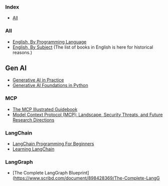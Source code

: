 ### Index

* [All](#all)


### All

* [English, By Programming Language](free-programming-books-langs.md)
* [English, By Subject](free-programming-books-subjects.md)
  (The list of books in English is here for historical reasons.)

## Gen AI

* [Generative AI in Practice](https://www.hamdoun.info/wp-content/uploads/2024/09/Generative-AI-in-Practice-100-Amazing-Ways-Generative-Artificial-Intelligence-is-Changing-Business-.pdf)
* [Generative AI Foundations in Python](https://d15k2d11r6t6rl.cloudfront.net/pub/40qd/gy9g2422/rk0/66s/hxt/Free%20PDF%20-%20Generative%20AI%20Foundations%20in%20Python.pdf)

### MCP
* [The MCP Illustrated Guidebook](https://blog.dailydoseofds.com/p/the-mcp-illustrated-guidebook)
* [Model Context Protocol (MCP): Landscape, Security Threats, and Future Research Directions](https://xinyi-hou.github.io/files/hou2025mcp.pdf)

### LangChain
* [LangChain Programming For Beginners](https://www.scribd.com/document/888213673/LangChain-programming-for-Beginners)
* [Learning LangChain](https://dokumen.pub/learning-langchain-for-true-epub-9781098167288.html)

### LangGraph
* [The Complete LangGraph Blueprint](https://www.scribd.com/document/898428369/The-Complete-LangG